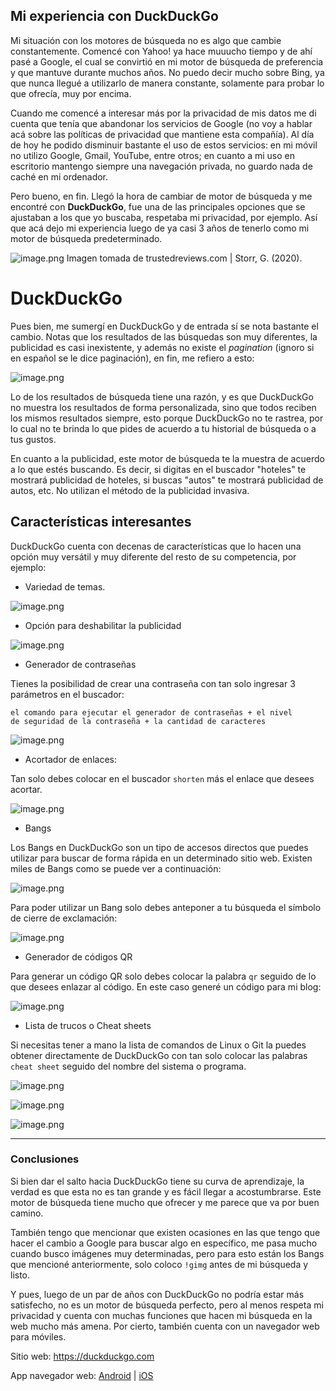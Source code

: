 ## Mi experiencia con DuckDuckGo

Mi situación con los motores de búsqueda no es algo que cambie constantemente. Comencé con Yahoo! ya hace muuucho tiempo y de ahí pasé a Google, el cual se convirtió en mi motor de búsqueda de preferencia y que mantuve durante muchos años. No puedo decir mucho sobre Bing, ya que nunca llegué a utilizarlo de manera constante, solamente para probar lo que ofrecía, muy por encima. 

Cuando me comencé a interesar más por la privacidad de mis datos me di cuenta que tenía que abandonar los servicios de Google (no voy a hablar acá sobre las políticas de privacidad que mantiene esta compañía). Al día de hoy he podido disminuir bastante el uso de estos servicios: en mi móvil no utilizo Google, Gmail, YouTube, entre otros; en cuanto a mi uso en escritorio mantengo siempre una navegación privada, no guardo nada de caché en mi ordenador.

Pero bueno, en fin. Llegó la hora de cambiar de motor de búsqueda y me encontré con **DuckDuckGo**, fue una de las principales opciones que se ajustaban a los que yo buscaba, respetaba mi privacidad, por ejemplo. Así que acá dejo mi experiencia luego de ya casi 3 años de tenerlo como mi motor de búsqueda predeterminado.


![image.png](https://cdn.hashnode.com/res/hashnode/image/upload/v1621653313220/C-reakgvG.png)
Imagen tomada de trustedreviews.com | Storr, G. (2020).

# DuckDuckGo

Pues bien, me sumergí en DuckDuckGo y de entrada sí se nota bastante el cambio. Notas que los resultados de las búsquedas son muy diferentes, la publicidad es casi inexistente, y además no existe el *pagination* (ignoro si en español se le dice paginación), en fin, me refiero a esto:

![image.png](https://cdn.hashnode.com/res/hashnode/image/upload/v1621655276966/9AgevwhyN.png)

Lo de los resultados de búsqueda tiene una razón, y es que DuckDuckGo no muestra los resultados de forma personalizada, sino que todos reciben los mismos resultados siempre, esto porque DuckDuckGo no te rastrea, por lo cual no te brinda lo que pides de acuerdo a tu historial de búsqueda o a tus gustos.

En cuanto a la publicidad, este motor de búsqueda te la muestra de acuerdo a lo que estés buscando. Es decir, si digitas en el buscador "hoteles" te mostrará publicidad de hoteles, si buscas "autos" te mostrará publicidad de autos, etc. No utilizan el método de la publicidad invasiva.

## Características interesantes

DuckDuckGo cuenta con decenas de características que lo hacen una opción muy versátil y muy diferente del resto de su competencia, por ejemplo:
* Variedad de temas.

![image.png](https://cdn.hashnode.com/res/hashnode/image/upload/v1621656148493/tfDsxzsY_.png)

* Opción para deshabilitar la publicidad

![image.png](https://cdn.hashnode.com/res/hashnode/image/upload/v1621656248141/ssBcOEWMr.png)

* Generador de contraseñas

Tienes la posibilidad de crear una contraseña con tan solo ingresar 3 parámetros en el buscador: 

<code>el comando para ejecutar el generador de contraseñas + el nivel de seguridad de la contraseña + la cantidad de caracteres</code>

![image.png](https://cdn.hashnode.com/res/hashnode/image/upload/v1621656400482/QhPolfju0.png)

* Acortador de enlaces:

Tan solo debes colocar en el buscador <code>shorten</code> más el enlace que desees acortar.


![image.png](https://cdn.hashnode.com/res/hashnode/image/upload/v1621656780552/Vb9FWMF2r.png)

* Bangs

Los Bangs en DuckDuckGo son un tipo de accesos directos que puedes utilizar para buscar de forma rápida en un determinado sitio web. Existen miles de Bangs como se puede ver a continuación:


![image.png](https://cdn.hashnode.com/res/hashnode/image/upload/v1621657126486/9734V45zj.png)

Para poder utilizar un Bang solo debes anteponer a tu búsqueda el símbolo de cierre de exclamación:


![image.png](https://cdn.hashnode.com/res/hashnode/image/upload/v1621657344812/9P_EM-ka4.png)

* Generador de códigos QR

Para generar un código QR solo debes colocar la palabra <code>qr</code> seguido de lo que desees enlazar al código. En este caso generé un código para mi blog:



![image.png](https://cdn.hashnode.com/res/hashnode/image/upload/v1621657842861/2DaV5__2O.png)

* Lista de trucos o Cheat sheets

Si necesitas tener a mano la lista de comandos de Linux o Git la puedes obtener directamente de DuckDuckGo con tan solo colocar las palabras <code>cheat sheet</code> seguido del nombre del sistema o programa.

![image.png](https://cdn.hashnode.com/res/hashnode/image/upload/v1621658252415/CpkJJDFZX.png)


![image.png](https://cdn.hashnode.com/res/hashnode/image/upload/v1621658326550/YBA2uc-71.png)


![image.png](https://cdn.hashnode.com/res/hashnode/image/upload/v1621658378870/CihBT8qg-.png)


___

### Conclusiones

Si bien dar el salto hacia DuckDuckGo tiene su curva de aprendizaje, la verdad es que esta no es tan grande y es fácil llegar a acostumbrarse. Este motor de búsqueda tiene mucho que ofrecer y me parece que va por buen camino.

También tengo que mencionar que existen ocasiones en las que tengo que hacer el cambio a Google para buscar algo en específico, me pasa mucho cuando busco imágenes muy determinadas, pero para esto están los Bangs que mencioné anteriormente, solo coloco <code>!gimg</code> antes de mi búsqueda y listo.

Y pues, luego de un par de años con DuckDuckGo no podría estar más satisfecho, no es un motor de búsqueda perfecto, pero al menos respeta mi privacidad y cuenta con muchas funciones que hacen mi búsqueda en la web mucho más amena. Por cierto, también cuenta con un navegador web para móviles.

Sitio web: https://duckduckgo.com

App navegador web: 
[Android](https://play.google.com/store/apps/details?id=com.duckduckgo.mobile.android&hl=en_US&gl=US) | [iOS](https://apps.apple.com/us/app/duckduckgo-privacy-browser/id663592361)

